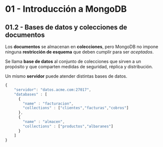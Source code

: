 # 01 - Introducción a MongoDB

## 01.2 - Bases de datos y colecciones de documentos
Los **documentos** se almacenan en **colecciones**, pero MongoDB no impone ninguna **restricción de esquema** que deben cumplir para ser *aceptados*.

Se llama **base de datos** al conjunto de colecciones que sirven a un propósito y que comparten medidas de seguridad, réplica y distribución.

Un mismo **servidor** puede atender distintas bases de datos.

```javascript
{
    "servidor": "datos.acme.com:27017",
    "databases" : [
      {
        "name" : "facturacion",
        "collections" : ["clientes","facturas","cobros"]
      },
      {
        "name" : "almacen",
        "collections" : ["productos","albaranes"]
      }
    ]
}
```

